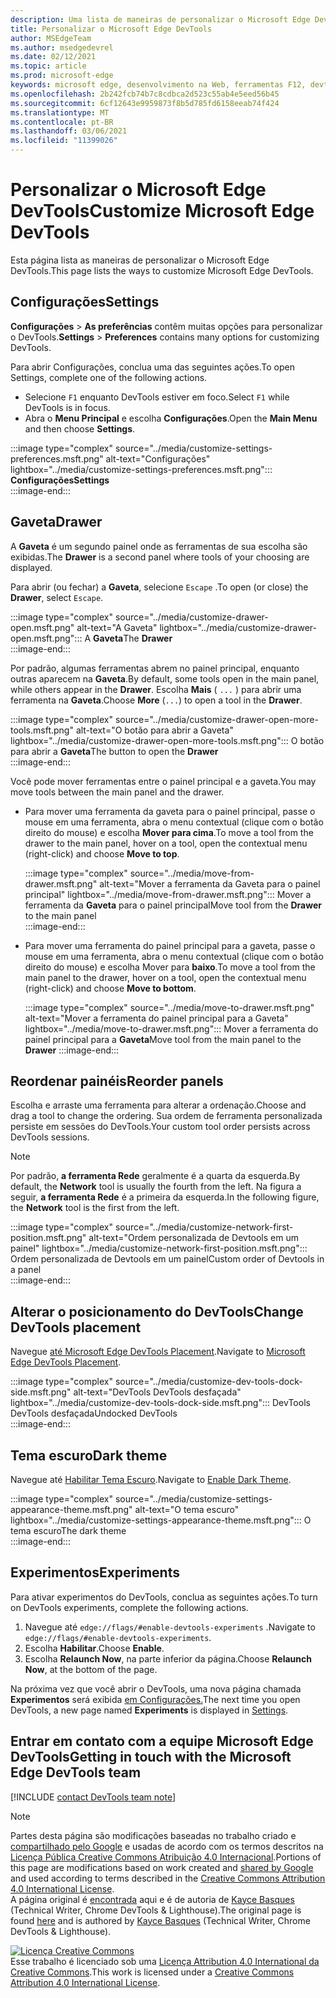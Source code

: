 ```yaml
---
description: Uma lista de maneiras de personalizar o Microsoft Edge DevTools
title: Personalizar o Microsoft Edge DevTools
author: MSEdgeTeam
ms.author: msedgedevrel
ms.date: 02/12/2021
ms.topic: article
ms.prod: microsoft-edge
keywords: microsoft edge, desenvolvimento na Web, ferramentas F12, devtools
ms.openlocfilehash: 2b242fcb74b7c8cdbca2d523c55ab4e5eed56b45
ms.sourcegitcommit: 6cf12643e9959873f8b5d785fd6158eeab74f424
ms.translationtype: MT
ms.contentlocale: pt-BR
ms.lasthandoff: 03/06/2021
ms.locfileid: "11399026"
---
```

<!-- Copyright Kayce Basques 

   Licensed under the Apache License, Version 2.0 (the "License");
   you may not use this file except in compliance with the License.
   You may obtain a copy of the License at

       https://www.apache.org/licenses/LICENSE-2.0

   Unless required by applicable law or agreed to in writing, software
   distributed under the License is distributed on an "AS IS" BASIS,
   WITHOUT WARRANTIES OR CONDITIONS OF ANY KIND, either express or implied.
   See the License for the specific language governing permissions and
   limitations under the License.  -->

# <a name="customize-microsoft-edge-devtools"></a><span data-ttu-id="5f0fa-104">Personalizar o Microsoft Edge DevTools</span><span class="sxs-lookup"><span data-stu-id="5f0fa-104">Customize Microsoft Edge DevTools</span></span>  

<span data-ttu-id="5f0fa-105">Esta página lista as maneiras de personalizar o Microsoft Edge DevTools.</span><span class="sxs-lookup"><span data-stu-id="5f0fa-105">This page lists the ways to customize Microsoft Edge DevTools.</span></span>  

## <a name="settings"></a><span data-ttu-id="5f0fa-106">Configurações</span><span class="sxs-lookup"><span data-stu-id="5f0fa-106">Settings</span></span>  

<span data-ttu-id="5f0fa-107">**Configurações**  >  **As preferências** contêm muitas opções para personalizar o DevTools.</span><span class="sxs-lookup"><span data-stu-id="5f0fa-107">**Settings** > **Preferences** contains many options for customizing DevTools.</span></span>  

<span data-ttu-id="5f0fa-108">Para abrir Configurações, conclua uma das seguintes ações.</span><span class="sxs-lookup"><span data-stu-id="5f0fa-108">To open Settings, complete one of the following actions.</span></span>  

*   <span data-ttu-id="5f0fa-109">Selecione `F1` enquanto DevTools estiver em foco.</span><span class="sxs-lookup"><span data-stu-id="5f0fa-109">Select `F1` while DevTools is in focus.</span></span>  
*   <span data-ttu-id="5f0fa-110">Abra o **Menu Principal** e escolha **Configurações**.</span><span class="sxs-lookup"><span data-stu-id="5f0fa-110">Open the **Main Menu** and then choose **Settings**.</span></span>  
    
:::image type="complex" source="../media/customize-settings-preferences.msft.png" alt-text="Configurações" lightbox="../media/customize-settings-preferences.msft.png":::
   **<span data-ttu-id="5f0fa-112">Configurações</span><span class="sxs-lookup"><span data-stu-id="5f0fa-112">Settings</span></span>**  
:::image-end:::  

## <a name="drawer"></a><span data-ttu-id="5f0fa-113">Gaveta</span><span class="sxs-lookup"><span data-stu-id="5f0fa-113">Drawer</span></span>  

<span data-ttu-id="5f0fa-114">A **Gaveta** é um segundo painel onde as ferramentas de sua escolha são exibidas.</span><span class="sxs-lookup"><span data-stu-id="5f0fa-114">The **Drawer** is a second panel where tools of your choosing are displayed.</span></span>  

<span data-ttu-id="5f0fa-115">Para abrir \(ou fechar\) a **Gaveta**, selecione `Escape` .</span><span class="sxs-lookup"><span data-stu-id="5f0fa-115">To open \(or close\) the **Drawer**, select `Escape`.</span></span>  

:::image type="complex" source="../media/customize-drawer-open.msft.png" alt-text="A Gaveta" lightbox="../media/customize-drawer-open.msft.png":::
   <span data-ttu-id="5f0fa-117">A **Gaveta**</span><span class="sxs-lookup"><span data-stu-id="5f0fa-117">The **Drawer**</span></span>  
:::image-end:::  

<span data-ttu-id="5f0fa-118">Por padrão, algumas ferramentas abrem no painel principal, enquanto outras aparecem na **Gaveta**.</span><span class="sxs-lookup"><span data-stu-id="5f0fa-118">By default, some tools open in the main panel, while others appear in the **Drawer**.</span></span>  <span data-ttu-id="5f0fa-119">Escolha **Mais** \( `...` \) para abrir uma ferramenta na **Gaveta**.</span><span class="sxs-lookup"><span data-stu-id="5f0fa-119">Choose **More** \(`...`\) to open a tool in the **Drawer**.</span></span>  

:::image type="complex" source="../media/customize-drawer-open-more-tools.msft.png" alt-text="O botão para abrir a Gaveta" lightbox="../media/customize-drawer-open-more-tools.msft.png":::
   <span data-ttu-id="5f0fa-121">O botão para abrir a **Gaveta**</span><span class="sxs-lookup"><span data-stu-id="5f0fa-121">The button to open the **Drawer**</span></span>  
:::image-end:::  

<span data-ttu-id="5f0fa-122">Você pode mover ferramentas entre o painel principal e a gaveta.</span><span class="sxs-lookup"><span data-stu-id="5f0fa-122">You may move tools between the main panel and the drawer.</span></span>  

*   <span data-ttu-id="5f0fa-123">Para mover uma ferramenta da gaveta para o painel principal, passe o mouse em uma ferramenta, abra o menu contextual \(clique com o botão direito do mouse\) e escolha **Mover para cima**.</span><span class="sxs-lookup"><span data-stu-id="5f0fa-123">To move a tool from the drawer to the main panel, hover on a tool, open the contextual menu \(right-click\) and choose **Move to top**.</span></span>  
    
    :::image type="complex" source="../media/move-from-drawer.msft.png" alt-text="Mover a ferramenta da Gaveta para o painel principal" lightbox="../media/move-from-drawer.msft.png":::
       <span data-ttu-id="5f0fa-125">Mover a ferramenta da **Gaveta** para o painel principal</span><span class="sxs-lookup"><span data-stu-id="5f0fa-125">Move tool from the **Drawer** to the main panel</span></span>  
    :::image-end:::  
    
*   <span data-ttu-id="5f0fa-126">Para mover uma ferramenta do painel principal para a gaveta, passe o mouse em uma ferramenta, abra o menu contextual \(clique com o botão direito do mouse\) e escolha Mover para **baixo**.</span><span class="sxs-lookup"><span data-stu-id="5f0fa-126">To move a tool from the main panel to the drawer, hover on a tool, open the contextual menu \(right-click\) and choose **Move to bottom**.</span></span>  
    
    :::image type="complex" source="../media/move-to-drawer.msft.png" alt-text="Mover a ferramenta do painel principal para a Gaveta" lightbox="../media/move-to-drawer.msft.png":::
       <span data-ttu-id="5f0fa-128">Mover a ferramenta do painel principal para a **Gaveta**</span><span class="sxs-lookup"><span data-stu-id="5f0fa-128">Move tool from the main panel to the **Drawer**</span></span>
    :::image-end:::  
    

## <a name="reorder-panels"></a><span data-ttu-id="5f0fa-129">Reordenar painéis</span><span class="sxs-lookup"><span data-stu-id="5f0fa-129">Reorder panels</span></span>  

<span data-ttu-id="5f0fa-130">Escolha e arraste uma ferramenta para alterar a ordenação.</span><span class="sxs-lookup"><span data-stu-id="5f0fa-130">Choose and drag a tool to change the ordering.</span></span>  <span data-ttu-id="5f0fa-131">Sua ordem de ferramenta personalizada persiste em sessões do DevTools.</span><span class="sxs-lookup"><span data-stu-id="5f0fa-131">Your custom tool order persists across DevTools sessions.</span></span>  

> [!NOTE]
> <span data-ttu-id="5f0fa-132">Por padrão, **a ferramenta Rede** geralmente é a quarta da esquerda.</span><span class="sxs-lookup"><span data-stu-id="5f0fa-132">By default, the **Network** tool is usually the fourth from the left.</span></span>  <span data-ttu-id="5f0fa-133">Na figura a seguir, **a ferramenta Rede** é a primeira da esquerda.</span><span class="sxs-lookup"><span data-stu-id="5f0fa-133">In the following figure, the **Network** tool is the first from the left.</span></span>  

:::image type="complex" source="../media/customize-network-first-position.msft.png" alt-text="Ordem personalizada de Devtools em um painel" lightbox="../media/customize-network-first-position.msft.png":::
   <span data-ttu-id="5f0fa-135">Ordem personalizada de Devtools em um painel</span><span class="sxs-lookup"><span data-stu-id="5f0fa-135">Custom order of Devtools in a panel</span></span>  
:::image-end:::  

## <a name="change-devtools-placement"></a><span data-ttu-id="5f0fa-136">Alterar o posicionamento do DevTools</span><span class="sxs-lookup"><span data-stu-id="5f0fa-136">Change DevTools placement</span></span>  

<span data-ttu-id="5f0fa-137">Navegue [até Microsoft Edge DevTools Placement][DevToolsPlacement].</span><span class="sxs-lookup"><span data-stu-id="5f0fa-137">Navigate to [Microsoft Edge DevTools Placement][DevToolsPlacement].</span></span>  

:::image type="complex" source="../media/customize-dev-tools-dock-side.msft.png" alt-text="DevTools DevTools desfaçada" lightbox="../media/customize-dev-tools-dock-side.msft.png":::
   <span data-ttu-id="5f0fa-139">DevTools DevTools desfaçada</span><span class="sxs-lookup"><span data-stu-id="5f0fa-139">Undocked DevTools</span></span>  
:::image-end:::  

## <a name="dark-theme"></a><span data-ttu-id="5f0fa-140">Tema escuro</span><span class="sxs-lookup"><span data-stu-id="5f0fa-140">Dark theme</span></span>  

<span data-ttu-id="5f0fa-141">Navegue até [Habilitar Tema Escuro][DarkTheme].</span><span class="sxs-lookup"><span data-stu-id="5f0fa-141">Navigate to [Enable Dark Theme][DarkTheme].</span></span>  

:::image type="complex" source="../media/customize-settings-appearance-theme.msft.png" alt-text="O tema escuro" lightbox="../media/customize-settings-appearance-theme.msft.png":::
   <span data-ttu-id="5f0fa-143">O tema escuro</span><span class="sxs-lookup"><span data-stu-id="5f0fa-143">The dark theme</span></span>  
:::image-end:::  

## <a name="experiments"></a><span data-ttu-id="5f0fa-144">Experimentos</span><span class="sxs-lookup"><span data-stu-id="5f0fa-144">Experiments</span></span>  

<span data-ttu-id="5f0fa-145">Para ativar experimentos do DevTools, conclua as seguintes ações.</span><span class="sxs-lookup"><span data-stu-id="5f0fa-145">To turn on DevTools experiments, complete the following actions.</span></span>  

1.  <span data-ttu-id="5f0fa-146">Navegue até `edge://flags/#enable-devtools-experiments` .</span><span class="sxs-lookup"><span data-stu-id="5f0fa-146">Navigate to `edge://flags/#enable-devtools-experiments`.</span></span>  
1.  <span data-ttu-id="5f0fa-147">Escolha **Habilitar**.</span><span class="sxs-lookup"><span data-stu-id="5f0fa-147">Choose **Enable**.</span></span>  
1.  <span data-ttu-id="5f0fa-148">Escolha **Relaunch Now**, na parte inferior da página.</span><span class="sxs-lookup"><span data-stu-id="5f0fa-148">Choose **Relaunch Now**, at the bottom of the page.</span></span>  

<span data-ttu-id="5f0fa-149">Na próxima vez que você abrir o DevTools, uma nova página chamada **Experimentos** será exibida [em Configurações.](#settings)</span><span class="sxs-lookup"><span data-stu-id="5f0fa-149">The next time you open DevTools, a new page named **Experiments** is displayed in [Settings](#settings).</span></span>  

## <a name="getting-in-touch-with-the-microsoft-edge-devtools-team"></a><span data-ttu-id="5f0fa-150">Entrar em contato com a equipe Microsoft Edge DevTools</span><span class="sxs-lookup"><span data-stu-id="5f0fa-150">Getting in touch with the Microsoft Edge DevTools team</span></span>  

[!INCLUDE [contact DevTools team note](../includes/contact-devtools-team-note.md)]  

<!-- image links -->  

[ImageMoreIcon]: ../media/more-icon.msft.png  

<!-- links -->  

[DevToolsPlacement]: ./placement.md "Alterar o posicionamento do Microsoft Edge DevTools | Microsoft Docs"  
[DarkTheme]: ./dark-theme.md "Habilitar o tema escuro no Microsoft Edge DevTools | Microsoft Docs"  

> [!NOTE]
> <span data-ttu-id="5f0fa-153">Partes desta página são modificações baseadas no trabalho criado e [compartilhado pelo Google][GoogleSitePolicies] e usadas de acordo com os termos descritos na [Licença Pública Creative Commons Atribuição 4.0 Internacional][CCA4IL].</span><span class="sxs-lookup"><span data-stu-id="5f0fa-153">Portions of this page are modifications based on work created and [shared by Google][GoogleSitePolicies] and used according to terms described in the [Creative Commons Attribution 4.0 International License][CCA4IL].</span></span>  
> <span data-ttu-id="5f0fa-154">A página original é [encontrada](https://developers.google.com/web/tools/chrome-devtools/customize/index) aqui e é de autoria de [Kayce Basques][KayceBasques] \(Technical Writer, Chrome DevTools \& Lighthouse\).</span><span class="sxs-lookup"><span data-stu-id="5f0fa-154">The original page is found [here](https://developers.google.com/web/tools/chrome-devtools/customize/index) and is authored by [Kayce Basques][KayceBasques] \(Technical Writer, Chrome DevTools \& Lighthouse\).</span></span>  

[![Licença Creative Commons][CCby4Image]][CCA4IL]  
<span data-ttu-id="5f0fa-156">Esse trabalho é licenciado sob uma [Licença Attribution 4.0 International da Creative Commons][CCA4IL].</span><span class="sxs-lookup"><span data-stu-id="5f0fa-156">This work is licensed under a [Creative Commons Attribution 4.0 International License][CCA4IL].</span></span>  

[CCA4IL]: https://creativecommons.org/licenses/by/4.0  
[CCby4Image]: https://i.creativecommons.org/l/by/4.0/88x31.png  
[GoogleSitePolicies]: https://developers.google.com/terms/site-policies  
[KayceBasques]: https://developers.google.com/web/resources/contributors/kaycebasques  
